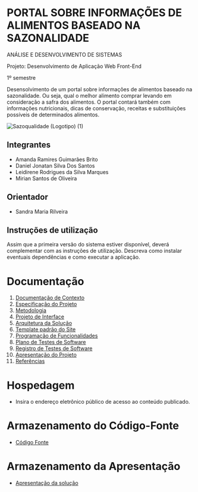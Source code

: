 # PORTAL SOBRE INFORMAÇÕES DE ALIMENTOS BASEADO NA SAZONALIDADE

ANÁLISE E DESENVOLVIMENTO DE SISTEMAS

Projeto: Desenvolvimento de Aplicação Web Front-End

1º semestre

Desensolvimento de um portal sobre informações de alimentos baseado na sazonalidade. Ou seja, qual o melhor alimento comprar levando em consideração a safra dos alimentos. O portal contará também com informações nutricionais, dicas de conservação, receitas e substituições possíveis de determinados alimentos.

![Sazoqualidade (Logotipo) (1)](https://user-images.githubusercontent.com/114542015/206936668-5685a765-a0c8-4be6-9573-4a465934e41b.png)


## Integrantes

- Amanda Ramires Guimarães Brito
- Daniel Jonatan Silva Dos Santos
- Leidirene Rodrigues da Silva Marques
- Mirian Santos de Oliveira

## Orientador

- Sandra Maria Rilveira

## Instruções de utilização

Assim que a primeira versão do sistema estiver disponível, deverá complementar com as instruções de utilização. Descreva como instalar eventuais dependências e como executar a aplicação.

# Documentação

<ol>
<li><a href="docs/01-Documentação de Contexto.md"> Documentação de Contexto</a></li>
<li><a href="docs/02-Especificação do Projeto.md"> Especificação do Projeto</a></li>
<li><a href="docs/03-Metodologia.md"> Metodologia</a></li>
<li><a href="docs/04-Projeto de Interface.md"> Projeto de Interface</a></li>
<li><a href="docs/05-Arquitetura da Solução.md"> Arquitetura da Solução</a></li>
<li><a href="docs/06-Template padrão do Site.md"> Template padrão do Site</a></li>
<li><a href="docs/07-Programação de Funcionalidades.md"> Programação de Funcionalidades</a></li>
<li><a href="docs/08-Plano de Testes de Software.md"> Plano de Testes de Software</a></li>
<li><a href="docs/09-Registro de Testes de Software.md"> Registro de Testes de Software</a></li>
<li><a href="docs/10-Apresentação do Projeto.md"> Apresentação do Projeto</a></li>
<li><a href="docs/11-Referências.md"> Referências</a></li>
</ol>

# Hospedagem

- Insira o endereço eletrônico público de acesso ao conteúdo publicado.

# Armazenamento do Código-Fonte

- <a href="src/README.md">Código Fonte</a>

# Armazenamento da Apresentação

- <a href="presentation/README.md">Apresentação da solução</a>
